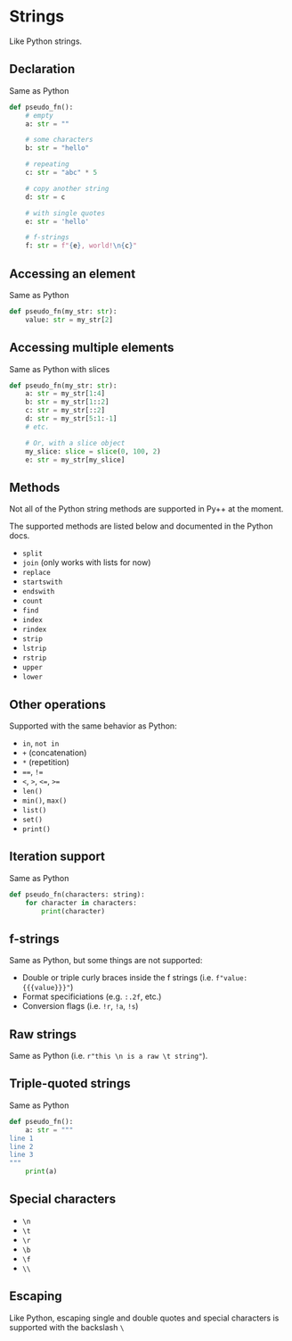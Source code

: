 # Strings

Like Python strings.

## Declaration
Same as Python

```python
def pseudo_fn():
    # empty
    a: str = ""

    # some characters
    b: str = "hello"

    # repeating
    c: str = "abc" * 5

    # copy another string
    d: str = c

    # with single quotes
    e: str = 'hello'

    # f-strings
    f: str = f"{e}, world!\n{c}"
```

## Accessing an element

Same as Python

```python
def pseudo_fn(my_str: str):
    value: str = my_str[2]
```

## Accessing multiple elements

Same as Python with slices

```python
def pseudo_fn(my_str: str):
    a: str = my_str[1:4]
    b: str = my_str[1::2]
    c: str = my_str[::2]
    d: str = my_str[5:1:-1]
    # etc.

    # Or, with a slice object
    my_slice: slice = slice(0, 100, 2)
    e: str = my_str[my_slice]
```

## Methods

Not all of the Python string methods are supported in Py++ at the moment.

The supported methods are listed below and documented in the Python docs.

- `split`
- `join` (only works with lists for now)
- `replace`
- `startswith`
- `endswith`
- `count`
- `find`
- `index`
- `rindex`
- `strip`
- `lstrip`
- `rstrip`
- `upper`
- `lower`

## Other operations

Supported with the same behavior as Python:

- `in`, `not in`
- `+` (concatenation)
- `*` (repetition)
- `==`, `!=`
- `<`, `>`, `<=`, `>=`
- `len()`
- `min()`, `max()`
- `list()`
- `set()`
- `print()`

## Iteration support

Same as Python

```python
def pseudo_fn(characters: string):
    for character in characters:
        print(character)
```

## f-strings

Same as Python, but some things are not supported:

- Double or triple curly braces inside the f strings (i.e. `f"value: {{{value}}}"`)
- Format specificiations (e.g. `:.2f`, etc.)
- Conversion flags (i.e. `!r`, `!a`, `!s`)

## Raw strings

Same as Python (i.e. `r"this \n is a raw \t string"`).

## Triple-quoted strings

Same as Python 

```python
def pseudo_fn():
    a: str = """
line 1
line 2
line 3
"""
    print(a)
```

## Special characters

- `\n`
- `\t`
- `\r`
- `\b`
- `\f`
- `\\`

## Escaping

Like Python, escaping single and double quotes and special characters is supported with the backslash `\`
